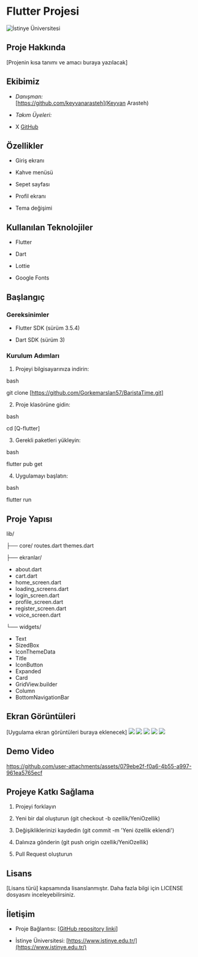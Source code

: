 # Flutter Projesi

  

![İstinye Üniversitesi](https://www.unitededucation.com/linklogoch/istinye-university-logo.png)

  

## Proje Hakkında

[Projenin kısa tanımı ve amacı buraya yazılacak]

  

## Ekibimiz

-  *Danışman:*  
[https://github.com/keyvanarasteh](Keyvan Arasteh)


-  *Takım Üyeleri:*

- X [GitHub](https://github.com/Gorkemarslan57)

  

## Özellikler

- Giriş ekranı

- Kahve menüsü

- Sepet sayfası

- Profil ekranı

- Tema değişimi


  
## Kullanılan Teknolojiler

- Flutter

- Dart

- Lottie

- Google Fonts 
  

## Başlangıç

  

### Gereksinimler

- Flutter SDK (sürüm 3.5.4)

- Dart SDK (sürüm 3)


  

### Kurulum Adımları

1. Projeyi bilgisayarınıza indirin:

bash

git  clone [https://github.com/Gorkemarslan57/BaristaTime.git]



  

2. Proje klasörüne gidin:

bash

cd [Q-flutter]



  

3. Gerekli paketleri yükleyin:

bash

flutter  pub  get



  

4. Uygulamayı başlatın:

bash

flutter  run



  

## Proje Yapısı



lib/

├── core/ 
routes.dart
themes.dart


├── ekranlar/ 

- about.dart
- cart.dart
- home_screen.dart
- loading_screens.dart
- login_screen.dart
- profile_screen.dart
- register_screen.dart
- voice_screen.dart


└── widgets/ 

- Text
- SizedBox
- IconThemeData
- Title
- IconButton
- Expanded
- Card
- GridView.builder
- Column
- BottomNavigationBar




  

## Ekran Görüntüleri

[Uygulama ekran görüntüleri buraya eklenecek]
![](assets/images/UygulamaEkranları/CoffeeMenu.png)
![](assets/images/UygulamaEkranları/AboutScreen.png)
![](assets/images/UygulamaEkranları/Profile.screen.png)
![](assets/images/UygulamaEkranları/VoiceScreen.png)
![](assets/images/UygulamaEkranları/Drawer.png)


## Demo Video


https://github.com/user-attachments/assets/079ebe2f-f0a6-4b55-a997-961ea5765ecf



  


## Projeye Katkı Sağlama

1. Projeyi forklayın

2. Yeni bir dal oluşturun (git checkout -b ozellik/YeniOzellik)

3. Değişikliklerinizi kaydedin (git commit -m 'Yeni özellik eklendi')

4. Dalınıza gönderin (git push origin ozellik/YeniOzellik)

5. Pull Request oluşturun

  

## Lisans

[Lisans türü] kapsamında lisanslanmıştır. Daha fazla bilgi için LICENSE dosyasını inceleyebilirsiniz.

  

## İletişim

- Proje Bağlantısı: [[GitHub repository linki](https://github.com/Gorkemarslan57/BaristaTime.git)]

- İstinye Üniversitesi: [https://www.istinye.edu.tr/](https://www.istinye.edu.tr/)
